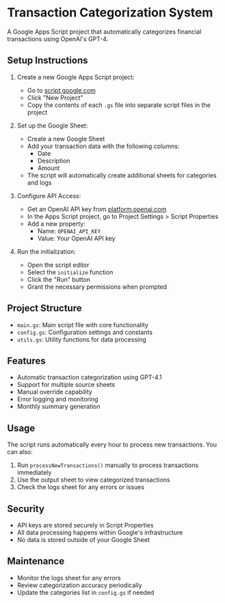 # Transaction Categorization System

A Google Apps Script project that automatically categorizes financial transactions using OpenAI's GPT-4.

## Setup Instructions

1. Create a new Google Apps Script project:
   - Go to [script.google.com](https://script.google.com)
   - Click "New Project"
   - Copy the contents of each `.gs` file into separate script files in the project

2. Set up the Google Sheet:
   - Create a new Google Sheet
   - Add your transaction data with the following columns:
     - Date
     - Description
     - Amount
   - The script will automatically create additional sheets for categories and logs

3. Configure API Access:
   - Get an OpenAI API key from [platform.openai.com](https://platform.openai.com)
   - In the Apps Script project, go to Project Settings > Script Properties
   - Add a new property:
     - Name: `OPENAI_API_KEY`
     - Value: Your OpenAI API key

4. Run the initialization:
   - Open the script editor
   - Select the `initialize` function
   - Click the "Run" button
   - Grant the necessary permissions when prompted

## Project Structure

- `main.gs`: Main script file with core functionality
- `config.gs`: Configuration settings and constants
- `utils.gs`: Utility functions for data processing

## Features

- Automatic transaction categorization using GPT-4.1
- Support for multiple source sheets
- Manual override capability
- Error logging and monitoring
- Monthly summary generation

## Usage

The script runs automatically every hour to process new transactions. You can also:

1. Run `processNewTransactions()` manually to process transactions immediately
2. Use the output sheet to view categorized transactions
3. Check the logs sheet for any errors or issues

## Security

- API keys are stored securely in Script Properties
- All data processing happens within Google's infrastructure
- No data is stored outside of your Google Sheet

## Maintenance

- Monitor the logs sheet for any errors
- Review categorization accuracy periodically
- Update the categories list in `config.gs` if needed 